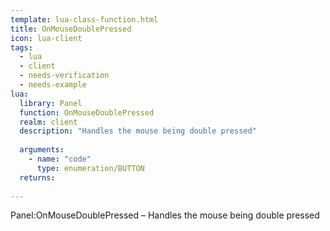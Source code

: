 ```yaml
---
template: lua-class-function.html
title: OnMouseDoublePressed
icon: lua-client
tags:
  - lua
  - client
  - needs-verification
  - needs-example
lua:
  library: Panel
  function: OnMouseDoublePressed
  realm: client
  description: "Handles the mouse being double pressed"
  
  arguments:
    - name: "code"
      type: enumeration/BUTTON
  returns:
    
---
```


<div class="lua__search__keywords">
Panel:OnMouseDoublePressed &#x2013; Handles the mouse being double pressed
</div>
